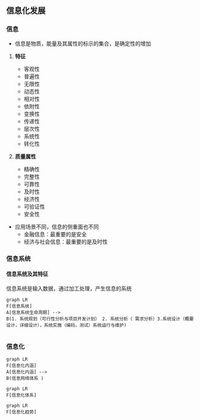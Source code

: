 ## 信息化发展

### 信息

- 信息是物质，能量及其属性的标示的集合，是确定性的增加

1. **特征**

   - 客观性
   - 普遍性
   - 无限性
   - 动态性
   - 相对性
   - 依附性
   - 变换性
   - 传递性
   - 层次性
   - 系统性
   - 转化性

2. **质量属性**

   - 精确性
   - 完整性
   - 可靠性
   - 及时性
   - 经济性
   - 可验证性
   - 安全性

- 应用场景不同，信息的侧重面也不同
  - 金融信息：最重要的是安全
  - 经济与社会信息：最重要的是及时性

### 信息系统

#### 信息系统及其特征

信息系统是输入数据，通过加工处理，产生信息的系统

```mermaid
graph LR
F[信息系统]
A[信息系统生命周期] -->
B(1. 系统规划（可行性分析与项目开发计划） 2. 系统分析（ 需求分析）3.系统设计（概要设计，详细设计），系统实施（编码，测试）系统运行与维护)


```

### 信息化

```mermaid
graph LR
F[信息化内涵]
A[信息化内涵] -->
B(信息网络体系 )
```

```mermaid
graph LR
F[信息化体系]
```

```mermaid
graph LR
F[信息化趋势]
```
